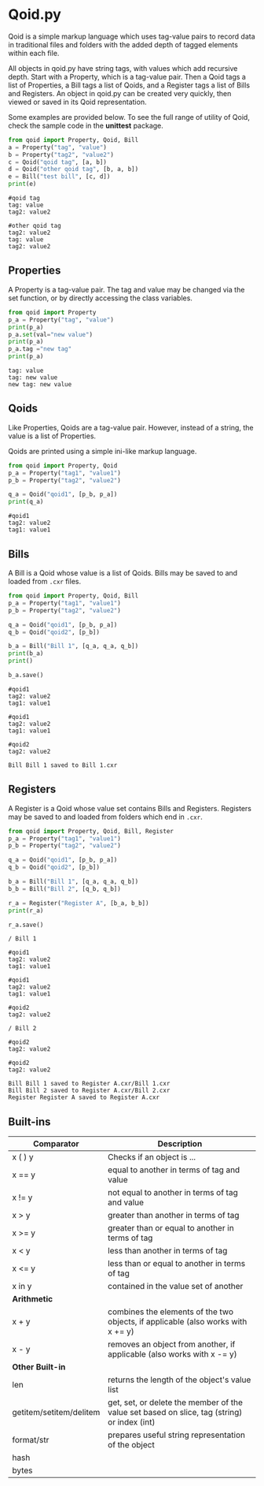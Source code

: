 # Qoid.py

Qoid is a simple markup language which uses tag-value pairs to record data in traditional files and folders with the added depth of tagged elements within each file.

All objects in qoid.py have string tags, with values which add recursive depth. Start with a Property, which is a tag-value pair. Then a Qoid tags a list of Properties, a Bill tags a list of Qoids, and a Register tags a list of Bills and Registers.
An object in qoid.py can be created very quickly, then viewed or saved in its Qoid representation.

Some examples are provided below. To see the full range of utility of Qoid, check the sample code in the __unittest__ package.

```python
from qoid import Property, Qoid, Bill
a = Property("tag", "value")
b = Property("tag2", "value2")
c = Qoid("qoid tag", [a, b])
d = Qoid("other qoid tag", [b, a, b])
e = Bill("test bill", [c, d])
print(e)
```
```
#qoid tag
tag: value
tag2: value2

#other qoid tag
tag2: value2
tag: value
tag2: value2
```
## Properties

A Property is a tag-value pair. The tag and value may be changed via the set function,
or by directly accessing the class variables.

```python
from qoid import Property
p_a = Property("tag", "value")
print(p_a)
p_a.set(val="new value")
print(p_a)
p_a.tag ="new tag"
print(p_a)
```
```
tag: value
tag: new value
new tag: new value
```

## Qoids

Like Properties, Qoids are a tag-value pair. However, instead of a string, the value is a list of Properties.

Qoids are printed using a simple ini-like markup language.

```python
from qoid import Property, Qoid
p_a = Property("tag1", "value1")
p_b = Property("tag2", "value2")

q_a = Qoid("qoid1", [p_b, p_a])
print(q_a)
```
```
#qoid1
tag2: value2
tag1: value1
```

## Bills

A Bill is a Qoid whose value is a list of Qoids. Bills may be saved to and loaded from `.cxr` files.

```python
from qoid import Property, Qoid, Bill
p_a = Property("tag1", "value1")
p_b = Property("tag2", "value2")

q_a = Qoid("qoid1", [p_b, p_a])
q_b = Qoid("qoid2", [p_b])

b_a = Bill("Bill 1", [q_a, q_a, q_b])
print(b_a)
print()

b_a.save()
```
```
#qoid1
tag2: value2
tag1: value1

#qoid1
tag2: value2
tag1: value1

#qoid2
tag2: value2

Bill Bill 1 saved to Bill 1.cxr
```

## Registers

A Register is a Qoid whose value set contains Bills and Registers.
Registers may be saved to and loaded from folders which end in `.cxr`.

```python
from qoid import Property, Qoid, Bill, Register
p_a = Property("tag1", "value1")
p_b = Property("tag2", "value2")

q_a = Qoid("qoid1", [p_b, p_a])
q_b = Qoid("qoid2", [p_b])

b_a = Bill("Bill 1", [q_a, q_a, q_b])
b_b = Bill("Bill 2", [q_b, q_b])

r_a = Register("Register A", [b_a, b_b])
print(r_a)

r_a.save()
```
```
/ Bill 1

#qoid1
tag2: value2
tag1: value1

#qoid1
tag2: value2
tag1: value1

#qoid2
tag2: value2

/ Bill 2

#qoid2
tag2: value2

#qoid2
tag2: value2

Bill Bill 1 saved to Register A.cxr/Bill 1.cxr
Bill Bill 2 saved to Register A.cxr/Bill 2.cxr
Register Register A saved to Register A.cxr
```


## Built-ins

Comparator | Description
--- | ---
x ( ) y | Checks if an object is ...
x == y | equal to another in terms of tag and value
x != y | not equal to another in terms of tag and value
x > y |  greater than another in terms of tag
x >= y | greater than or equal to another in terms of tag
x < y | less than another in terms of tag
x <= y | less than or equal to another in terms of tag
x in y | contained in the value set of another
**Arithmetic** | 
x + y | combines the elements of the two objects, if applicable (also works with x += y)
x - y | removes an object from another, if applicable (also works with x -= y)
**Other Built-in** | 
len | returns the length of the object's value list
getitem/setitem/delitem | get, set, or delete the member of the value set based on slice, tag (string) or index (int)
format/str | prepares useful string representation of the object
hash | 
bytes | 

